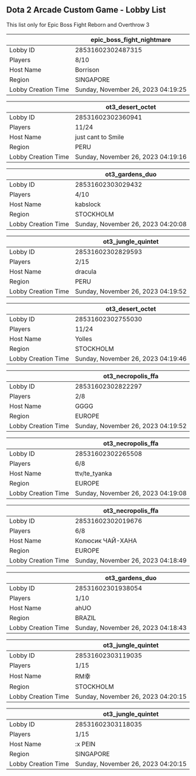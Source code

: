 ## Dota 2 Arcade Custom Game - Lobby List

This list only for Epic Boss Fight Reborn and Overthrow 3

|  | epic_boss_fight_nightmare |
| ------ | ------ |
| Lobby ID | 28531602302487315 |
| Players | 8/10 |
| Host Name | Borrison |
| Region | SINGAPORE |
| Lobby Creation Time | Sunday, November 26, 2023 04:19:25 |


|  | ot3_desert_octet |
| ------ | ------ |
| Lobby ID | 28531602302360941 |
| Players | 11/24 |
| Host Name | just cant to Smile |
| Region | PERU |
| Lobby Creation Time | Sunday, November 26, 2023 04:19:16 |


|  | ot3_gardens_duo |
| ------ | ------ |
| Lobby ID | 28531602303029432 |
| Players | 4/10 |
| Host Name | kabslock |
| Region | STOCKHOLM |
| Lobby Creation Time | Sunday, November 26, 2023 04:20:08 |


|  | ot3_jungle_quintet |
| ------ | ------ |
| Lobby ID | 28531602302829593 |
| Players | 2/15 |
| Host Name | dracula |
| Region | PERU |
| Lobby Creation Time | Sunday, November 26, 2023 04:19:52 |


|  | ot3_desert_octet |
| ------ | ------ |
| Lobby ID | 28531602302755030 |
| Players | 11/24 |
| Host Name | Yolles |
| Region | STOCKHOLM |
| Lobby Creation Time | Sunday, November 26, 2023 04:19:46 |


|  | ot3_necropolis_ffa |
| ------ | ------ |
| Lobby ID | 28531602302822297 |
| Players | 2/8 |
| Host Name | GGGG |
| Region | EUROPE |
| Lobby Creation Time | Sunday, November 26, 2023 04:19:52 |


|  | ot3_necropolis_ffa |
| ------ | ------ |
| Lobby ID | 28531602302265508 |
| Players | 6/8 |
| Host Name | ttv/te_tyanka |
| Region | EUROPE |
| Lobby Creation Time | Sunday, November 26, 2023 04:19:08 |


|  | ot3_necropolis_ffa |
| ------ | ------ |
| Lobby ID | 28531602302019676 |
| Players | 6/8 |
| Host Name | Колюсик ЧАЙ-ХАНА |
| Region | EUROPE |
| Lobby Creation Time | Sunday, November 26, 2023 04:18:49 |


|  | ot3_gardens_duo |
| ------ | ------ |
| Lobby ID | 28531602301938054 |
| Players | 1/10 |
| Host Name | ahUO |
| Region | BRAZIL |
| Lobby Creation Time | Sunday, November 26, 2023 04:18:43 |


|  | ot3_jungle_quintet |
| ------ | ------ |
| Lobby ID | 28531602303119035 |
| Players | 1/15 |
| Host Name | RM幸 | Skugge |
| Region | STOCKHOLM |
| Lobby Creation Time | Sunday, November 26, 2023 04:20:15 |


|  | ot3_jungle_quintet |
| ------ | ------ |
| Lobby ID | 28531602303118035 |
| Players | 1/15 |
| Host Name | :x PEIN |
| Region | SINGAPORE |
| Lobby Creation Time | Sunday, November 26, 2023 04:20:15 |


